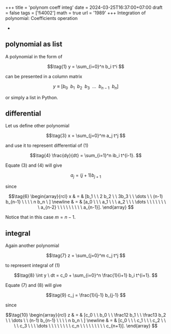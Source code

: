 +++
title = 'polynom coeff integ'
date = 2024-03-25T16:37:00+07:00
draft = false
tags = ['fi4002']
math = true
url = '1989'
+++
Integration of polynomial: Coefficients operation
<!--more-->

+ []()


## polynomial as list
A polynomial in the form of

$$\tag{1}
y = \sum_{i=0}^n b_i t^i
$$

can be presented in a column matrix

$$\tag{2}
y \equiv [b_0 \ \ b_1 \ \ b_2 \ \ b_3 \ \ \dots \ \ b_{n-1} \ \ b_n]
$$

or simply a list in Python.


## differential
Let us define other polynomial

$$\tag{3}
x = \sum_{j=0}^m a_j t^j
$$

and use it to represent differential of (1)

$$\tag{4}
\frac{dy}{dt} = \sum_{i=1}^n ib_i t^{i-1}.
$$

Equate (3) and (4) will give

$$\tag{5}
a_j = (j+1) b_{j+1}
$$

since

$$\tag{6}
\begin{array}{rcl}
x & = & [b_1 \ \ 2 b_2 \ \ 3b_3 \ \ \dots \ \ (n-1) b_{n-1} \ \  \ \ n b_n \ ] \newline
& = & [a_0 \ \ \ a_1 \ \ \ a_2 \ \ \ \dots \ \ \ \ \ \ \ \ a_{n-2} \ \ \ \  \ \ \ \ \ a_{n-1}].
\end{array}
$$

Notice that in this case $m = n - 1$.


## integral
Again another polynomial

$$\tag{7}
z = \sum_{j=0}^m c_j t^j
$$

to represent integral of (1)

$$\tag{8}
\int y \ dt = c_0 + \sum_{i=0}^n \frac{1}{i+1} b_i t^{i+1}.
$$

Equate (7) and (8) will give


$$\tag{9}
c_j = \frac{1}{j-1} b_{j-1}
$$

since

$$\tag{10}
\begin{array}{rcl}
z & = & [c_0  \ \ b_0 \ \ \frac12 b_1 \ \ \frac13 b_2 \ \ \dots \ \ (n-1) b_{n-1} \ \  \ \ n b_n \ ] \newline
& = & [c_0 \ \ \ c_1 \ \ \ c_2 \ \ \ \ c_3 \ \ \ \dots \ \ \ \ \ \ \ \ c_n \ \ \ \  \ \ \ \ \ c_{n+1}].
\end{array}
$$